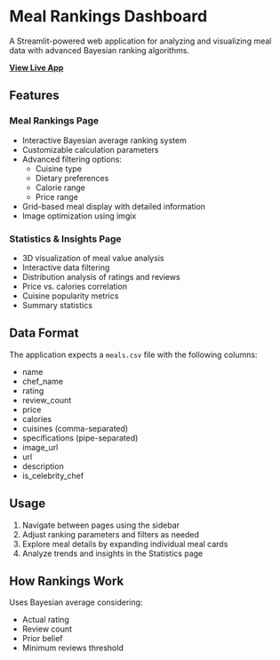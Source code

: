 # Meal Rankings Dashboard

A Streamlit-powered web application for analyzing and visualizing meal data with advanced Bayesian ranking algorithms.

 **[View Live App](https://food-unity-meal.streamlit.app/)**

## Features

### Meal Rankings Page
- Interactive Bayesian average ranking system
- Customizable calculation parameters
- Advanced filtering options:
  - Cuisine type
  - Dietary preferences
  - Calorie range
  - Price range
- Grid-based meal display with detailed information
- Image optimization using imgix

### Statistics & Insights Page
- 3D visualization of meal value analysis
- Interactive data filtering
- Distribution analysis of ratings and reviews
- Price vs. calories correlation
- Cuisine popularity metrics
- Summary statistics

## Data Format

The application expects a `meals.csv` file with the following columns:
- name
- chef_name
- rating
- review_count
- price
- calories
- cuisines (comma-separated)
- specifications (pipe-separated)
- image_url
- url
- description
- is_celebrity_chef

##  Usage

1. Navigate between pages using the sidebar
2. Adjust ranking parameters and filters as needed
3. Explore meal details by expanding individual meal cards
4. Analyze trends and insights in the Statistics page

##  How Rankings Work

Uses Bayesian average considering:
- Actual rating
- Review count
- Prior belief
- Minimum reviews threshold